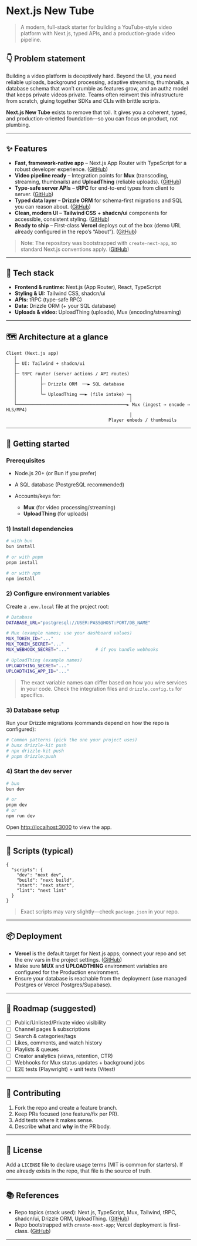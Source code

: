 # Next.js New Tube

> A modern, full-stack starter for building a YouTube-style video platform with Next.js, typed APIs, and a production-grade video pipeline.

## 👇 Problem statement

Building a video platform is deceptively hard. Beyond the UI, you need reliable uploads, background processing, adaptive streaming, thumbnails, a database schema that won’t crumble as features grow, and an authz model that keeps private videos private. Teams often reinvent this infrastructure from scratch, gluing together SDKs and CLIs with brittle scripts.

**Next.js New Tube** exists to remove that toil. It gives you a coherent, typed, and production-oriented foundation—so you can focus on product, not plumbing.

---

## ✨ Features

- **Fast, framework-native app** – Next.js App Router with TypeScript for a robust developer experience. ([GitHub][1])
- **Video pipeline ready** – Integration points for **Mux** (transcoding, streaming, thumbnails) and **UploadThing** (reliable uploads). ([GitHub][1])
- **Type-safe server APIs** – **tRPC** for end-to-end types from client to server. ([GitHub][1])
- **Typed data layer** – **Drizzle ORM** for schema-first migrations and SQL you can reason about. ([GitHub][1])
- **Clean, modern UI** – **Tailwind CSS** + **shadcn/ui** components for accessible, consistent styling. ([GitHub][1])
- **Ready to ship** – First-class **Vercel** deploys out of the box (demo URL already configured in the repo’s “About”). ([GitHub][1])

> Note: The repository was bootstrapped with `create-next-app`, so standard Next.js conventions apply. ([GitHub][1])

---

## 🧱 Tech stack

- **Frontend & runtime:** Next.js (App Router), React, TypeScript
- **Styling & UI:** Tailwind CSS, shadcn/ui
- **APIs:** tRPC (type-safe RPC)
- **Data:** Drizzle ORM (+ your SQL database)
- **Uploads & video:** UploadThing (uploads), Mux (encoding/streaming)

---

## 🗺️ Architecture at a glance

```text
Client (Next.js app)
   │
   ├─ UI: Tailwind + shadcn/ui
   │
   ├─ tRPC router (server actions / API routes)
   │         │
   │         ├─ Drizzle ORM  ──► SQL database
   │         │
   │         └─ UploadThing ──► (file intake) ─┐
   │                                           │
   └──────────────────────────────────────────► Mux (ingest → encode → HLS/MP4)
                                               │
                                       Player embeds / thumbnails
```

---

## 🚀 Getting started

### Prerequisites

- Node.js 20+ (or Bun if you prefer)
- A SQL database (PostgreSQL recommended)
- Accounts/keys for:

  - **Mux** (for video processing/streaming)
  - **UploadThing** (for uploads)

### 1) Install dependencies

```bash
# with bun
bun install

# or with pnpm
pnpm install

# or with npm
npm install
```

### 2) Configure environment variables

Create a `.env.local` file at the project root:

```bash
# Database
DATABASE_URL="postgresql://USER:PASS@HOST:PORT/DB_NAME"

# Mux (example names; use your dashboard values)
MUX_TOKEN_ID="..."
MUX_TOKEN_SECRET="..."
MUX_WEBHOOK_SECRET="..."          # if you handle webhooks

# UploadThing (example names)
UPLOADTHING_SECRET="..."
UPLOADTHING_APP_ID="..."
```

> The exact variable names can differ based on how you wire services in your code. Check the integration files and `drizzle.config.ts` for specifics.

### 3) Database setup

Run your Drizzle migrations (commands depend on how the repo is configured):

```bash
# Common patterns (pick the one your project uses)
# bunx drizzle-kit push
# npx drizzle-kit push
# pnpm drizzle:push
```

### 4) Start the dev server

```bash
# bun
bun dev

# or
pnpm dev
# or
npm run dev
```

Open [http://localhost:3000](http://localhost:3000) to view the app.

---

## 🧪 Scripts (typical)

```jsonc
{
  "scripts": {
    "dev": "next dev",
    "build": "next build",
    "start": "next start",
    "lint": "next lint"
  }
}
```

> Exact scripts may vary slightly—check `package.json` in your repo.

---

## 📦 Deployment

- **Vercel** is the default target for Next.js apps; connect your repo and set the env vars in the project settings. ([GitHub][1])
- Make sure **MUX** and **UPLOADTHING** environment variables are configured for the Production environment.
- Ensure your database is reachable from the deployment (use managed Postgres or Vercel Postgres/Supabase).

---

## 🧭 Roadmap (suggested)

- [ ] Public/Unlisted/Private video visibility
- [ ] Channel pages & subscriptions
- [ ] Search & categories/tags
- [ ] Likes, comments, and watch history
- [ ] Playlists & queues
- [ ] Creator analytics (views, retention, CTR)
- [ ] Webhooks for Mux status updates + background jobs
- [ ] E2E tests (Playwright) + unit tests (Vitest)

---

## 🤝 Contributing

1. Fork the repo and create a feature branch.
2. Keep PRs focused (one feature/fix per PR).
3. Add tests where it makes sense.
4. Describe **what** and **why** in the PR body.

---

## 📄 License

Add a `LICENSE` file to declare usage terms (MIT is common for starters). If one already exists in the repo, that file is the source of truth.

---

## 📚 References

- Repo topics (stack used): Next.js, TypeScript, Mux, Tailwind, tRPC, shadcn/ui, Drizzle ORM, UploadThing. ([GitHub][1])
- Repo bootstrapped with `create-next-app`; Vercel deployment is first-class. ([GitHub][1])

---

[1]: https://github.com/zntb/nextjs-new-tube 'GitHub - zntb/nextjs-new-tube'
